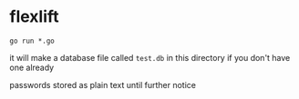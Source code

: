 # flexlift

`go run *.go`

it will make a database file called `test.db` in this directory if you don't have one already

passwords stored as plain text until further notice
